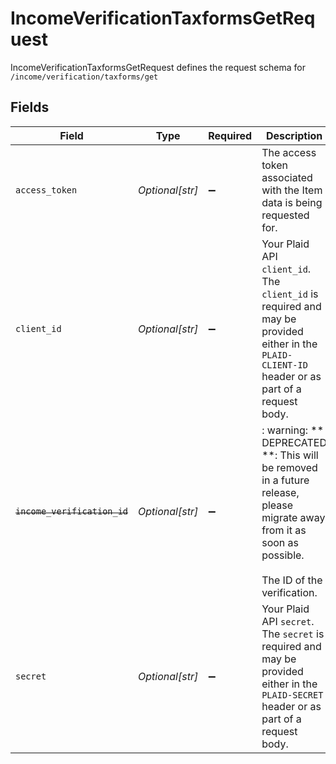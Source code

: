 # IncomeVerificationTaxformsGetRequest

IncomeVerificationTaxformsGetRequest defines the request schema for `/income/verification/taxforms/get`


## Fields

| Field                                                                                                                                                | Type                                                                                                                                                 | Required                                                                                                                                             | Description                                                                                                                                          |
| ---------------------------------------------------------------------------------------------------------------------------------------------------- | ---------------------------------------------------------------------------------------------------------------------------------------------------- | ---------------------------------------------------------------------------------------------------------------------------------------------------- | ---------------------------------------------------------------------------------------------------------------------------------------------------- |
| `access_token`                                                                                                                                       | *Optional[str]*                                                                                                                                      | :heavy_minus_sign:                                                                                                                                   | The access token associated with the Item data is being requested for.                                                                               |
| `client_id`                                                                                                                                          | *Optional[str]*                                                                                                                                      | :heavy_minus_sign:                                                                                                                                   | Your Plaid API `client_id`. The `client_id` is required and may be provided either in the `PLAID-CLIENT-ID` header or as part of a request body.     |
| ~~`income_verification_id`~~                                                                                                                         | *Optional[str]*                                                                                                                                      | :heavy_minus_sign:                                                                                                                                   | : warning: ** DEPRECATED **: This will be removed in a future release, please migrate away from it as soon as possible.<br/><br/>The ID of the verification. |
| `secret`                                                                                                                                             | *Optional[str]*                                                                                                                                      | :heavy_minus_sign:                                                                                                                                   | Your Plaid API `secret`. The `secret` is required and may be provided either in the `PLAID-SECRET` header or as part of a request body.              |